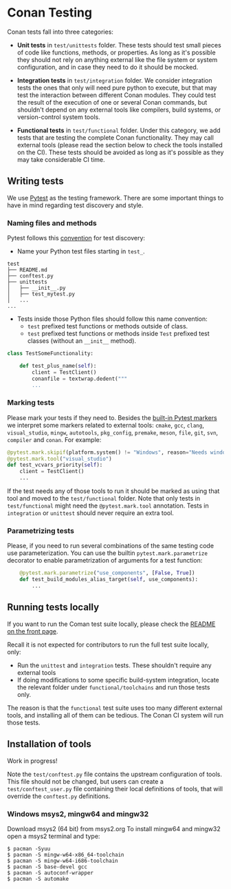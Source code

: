 
# Conan Testing

Conan tests fall into three categories:

- **Unit tests** in `test/unittests` folder. These tests should test small pieces of code like
  functions, methods, or properties. As long as it's possible they should not rely on anything
  external like the file system or system configuration,  and in case they need to do it should be
  mocked.

- **Integration tests** in `test/integration` folder. We consider integration tests the ones that
  only will need pure python to execute, but that may test the interaction between different Conan
  modules. They could test the result of the execution of one or several Conan commands, but shouldn't
  depend on any external tools like compilers, build systems, or version-control system
  tools.

- **Functional tests** in `test/functional` folder. Under this category, we add tests that are
  testing the complete Conan functionality. They may call external tools (please read the section
  below to check the tools installed on the CI). These tests should be avoided as long as
  it's possible as they may take considerable CI time.

## Writing tests

We use [Pytest](https://docs.pytest.org/en/stable/) as the testing framework. There are some
important things to have in mind regarding test discovery and style.

### Naming files and methods

Pytest follows this [convention](https://docs.pytest.org/en/stable/goodpractices.html) for test
discovery:
- Name your Python test files starting in `test_`.

```
test
├── README.md
├── conftest.py
├── unittests
│   ├── __init__.py
│   ├── test_mytest.py
│   ...
...
```

- Tests inside those Python files should follow this name convention:
    - `test` prefixed test functions or methods outside of class.
    - `test` prefixed test functions or methods inside `Test` prefixed test classes (without an
      `__init__` method).

```python
class TestSomeFunctionality:

    def test_plus_name(self):
        client = TestClient()
        conanfile = textwrap.dedent("""
        ...
```

### Marking tests

Please mark your tests if they need to. Besides the [built-in Pytest
markers](https://docs.pytest.org/en/stable/mark.html#mark) we interpret some markers related to
external tools: `cmake`, `gcc`, `clang`, `visual_studio`, `mingw`, `autotools`, `pkg_config`,
`premake`, `meson`, `file`, `git`, `svn`, `compiler` and `conan`. For example:

```python
@pytest.mark.skipif(platform.system() != "Windows", reason="Needs windows for vcvars")
@pytest.mark.tool("visual_studio")
def test_vcvars_priority(self):
    client = TestClient()
    ...
```

If the test needs any of those tools to run it should be marked as using that tool and moved to the `test/functional` folder.
Note that only tests in ``test/functional`` might need the ``@pytest.mark.tool`` annotation. Tests in ``integration`` or ``unittest`` should never require an extra tool.


### Parametrizing tests

Please, if you need to run several combinations of the same testing code use parameterization. You can use the builtin `pytest.mark.parametrize` decorator to enable parametrization of arguments for a test function:

```python
    @pytest.mark.parametrize("use_components", [False, True])
    def test_build_modules_alias_target(self, use_components):
        ...
```

## Running tests locally

If you want to run the Coman test suite locally, please check the [README on the front
page](https://github.com/conan-io/conan#running-the-tests).

Recall it is not expected for contributors to run the full test suite locally, only:

- Run the ``unittest`` and ``integration`` tests. These shouldn't require any external tools
- If doing modifications to some specific build-system integration, locate the relevant folder under ``functional/toolchains`` and run those tests only.


The reason is that the ``functional`` test suite uses too many different external tools, and installing all of them can be tedious.
The Conan CI system will run those tests.


## Installation of tools

Work in progress!

Note the ``test/conftest.py`` file contains the upstream configuration of tools.
This file should not be changed, but users can create a ``test/conftest_user.py`` file containing their local definitions of tools, that will override the ``conftest.py`` definitions.

### Windows msys2, mingw64 and mingw32

Download msys2 (64 bit) from msys2.org
To install mingw64 and mingw32 open a msys2 terminal and type:

```
$ pacman -Syuu
$ pacman -S mingw-w64-x86_64-toolchain
$ pacman -S mingw-w64-i686-toolchain
$ pacman -S base-devel gcc
$ pacman -S autoconf-wrapper
$ pacman -S automake

```
